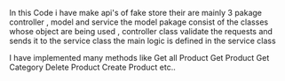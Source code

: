 In this Code i have make api's of fake store their are mainly 3 pakage 
controller , model and service the model pakage consist of the classes whose object are being used  , 
controller class validate the requests and sends it to the service class 
the main logic is defined in the service class 

I have implemented many methods like 
Get all Product 
Get Product
Get Category
Delete Product 
Create Product 
etc..
